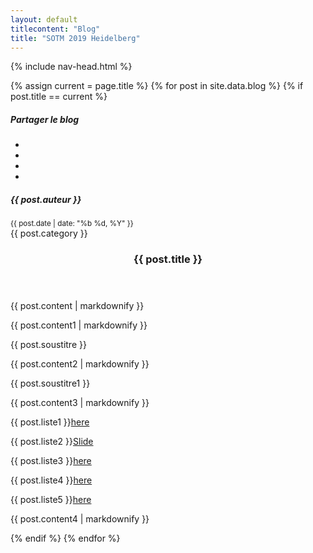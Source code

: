 ```yaml
---
layout: default
titlecontent: "Blog"
title: "SOTM 2019 Heidelberg"
---
```


{% include nav-head.html %}

<section class="detail_blog">
  <div class="container">
    {% assign current = page.title %}
    {% for post in site.data.blog %}
      {% if post.title == current %}
        <div class="col-lg-6">
          <div class="footer-contact mt-40">
            <h5 class="f-title">Partager le blog</h5>
            <ul class="social">
              <li><a class="wow fadeInUp" data-wow-duration="1s" target="_blank" href="https://api.whatsapp.com/send?text={{ site.baseurl }}{{ post.url }}"><i class="lni lni-whatsapp"></i></a></li>
              <li><a class="wow fadeInUp" data-wow-duration="1s" target="_blank" href="https://www.linkedin.com/shareArticle?url={{ site.baseurl }}{{ post.url }}"><i class="lni lni-linkedin"></i></a></li>
              <li><a class="wow fadeInUp" data-wow-duration="1.5s" href="https://twitter.com/intent/tweet?url={{ site.baseurl }}{{ post.url }}"><i class="lni lni-twitter"></i></a></li>
              <li><a class="wow fadeInUp" data-wow-duration="2s" href="https://www.facebook.com/sharer/sharer.php?u={{ site.baseurl }}{{ post.url }}"><i class="lni lni-facebook"></i></a></li>
            </ul>
          </div>
        </div>
        <article class="post">
          <div class="absolute-bg row" style="background-image: url('{{ post.image }}');">
            <!-- Contenu de l'image -->
          </div>
          <div class="post__container">
            <div class="card__footer">
              <div class="user">
                <div class="user__info">
                  <h5>{{ post.auteur }}</h5>
                  <small>{{ post.date | date: "%b %d, %Y" }}</small>
                </div>
                <img src="{{ post.img }}" alt="" class="user__image">
              </div>
            </div>
            <span class="post__category">{{ post.category }}</span>
            <div class="post__content">
              <header>
                <h1 class="post__header">{{ post.title }}</h1>
              </header>
              <p class="post__text">{{ post.content | markdownify }}</p>
              <p class="post__text">{{ post.content1 | markdownify }}</p>
            </div>
          </div>
        </article>
        <div class="post__container">
          <div class="post__content">
            <span class="post__time">{{ post.soustitre }}</span>
            <p class="post__text">{{ post.content2 | markdownify }}</p>
            <span class="post__time">{{ post.soustitre1 }}</span>
            <p class="post__text">{{ post.content3 | markdownify }}</p>
            <div class="list">
              <p>{{ post.liste1 }}<a href="https://github.com/jenningsanderson/aws-athena-workshop">here</a></p>
              <p>{{ post.liste2 }}<a href="https://docs.google.com/presentation/d/1GTfi0BhHyOxydnb04G69eTuQRqJswn6eHbHpyrT250U/edit?pli=1#slide=id.g603ddb3b17_0_1477">Slide</a></p>
              <p>{{ post.liste3 }}<a href="https://media.ccc.de/v/sotm2019-1332-spatial-indexes-for-osm-in-postgis">here</a></p>
              <p>{{ post.liste4 }}<a href="https://media.ccc.de/v/sotm2019-at-1905-bridging-the-map-exploring-interactions-between-the-academic-and-mapping-communities-in-openstreetmap">here</a></p>
              <p>{{ post.liste5 }}<a href="https://media.ccc.de/v/sotm2019-1235-share-edits-and-insights-with-the-overpass-tools">here</a></p>
            </div>
            <p class="post__text">{{ post.content4 | markdownify }}</p>
          </div>
        </div>
        <article class="post2">
          <div class="absolute-bg row" style="background-image: url('{{ post.image2 }}');">
            <!-- Contenu de l'image 2 -->
          </div>
        </article>
      {% endif %}
    {% endfor %}
  </div>
</section>

